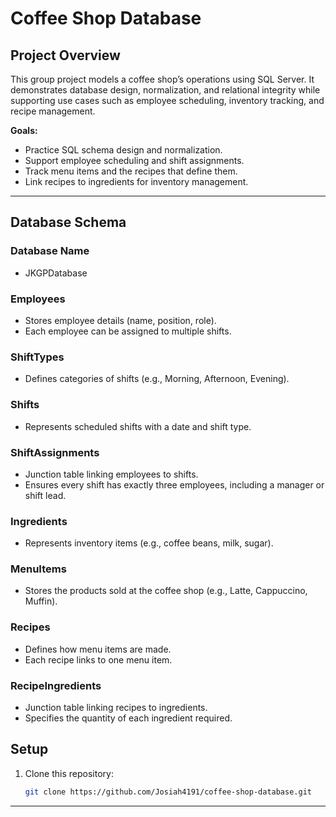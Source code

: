 # Coffee Shop Database
## Project Overview
This group project models a coffee shop’s operations using SQL Server. It demonstrates database design, normalization, and relational integrity while supporting use cases such as employee scheduling, inventory tracking, and recipe management.

**Goals:**
- Practice SQL schema design and normalization.
- Support employee scheduling and shift assignments.
- Track menu items and the recipes that define them.
- Link recipes to ingredients for inventory management.

---

## Database Schema

### **Database Name**
- JKGPDatabase

### **Employees**
- Stores employee details (name, position, role).
- Each employee can be assigned to multiple shifts.

### **ShiftTypes**
- Defines categories of shifts (e.g., Morning, Afternoon, Evening).

### **Shifts**
- Represents scheduled shifts with a date and shift type.

### **ShiftAssignments**
- Junction table linking employees to shifts.
- Ensures every shift has exactly three employees, including a manager or shift lead.

### **Ingredients**
- Represents inventory items (e.g., coffee beans, milk, sugar).

### **MenuItems**
- Stores the products sold at the coffee shop (e.g., Latte, Cappuccino, Muffin).

### **Recipes**
- Defines how menu items are made.
- Each recipe links to one menu item.

### **RecipeIngredients**
- Junction table linking recipes to ingredients.
- Specifies the quantity of each ingredient required.

## Setup

1. Clone this repository:
   ```bash
   git clone https://github.com/Josiah4191/coffee-shop-database.git

---
